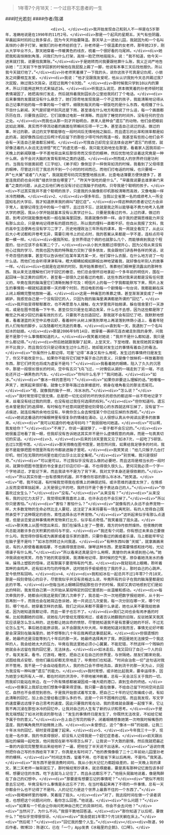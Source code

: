 > 1年零7个月18天：一个过目不忘患者的一生

###时光若刻
####作者/陈谌

						<div>1、</div><div>我开始发现自己和别人不一样是在5岁那年，准确地说是在1990年的11月2号。</div><div>那是一个起风的星期五，天气有些阴霾，早晨起床时妈妈让我多穿点，因为今天开始要降温。那天早上一进幼儿园，我就因为和一个名叫高恒的小胖子打架，被我们的孙老师给抓住了。孙老师是一个很温柔的女老师，那年她23岁，刚从大学毕业不久，那天她穿着一件暖黄色的线衣，梳着一个很好看的马尾辫。</div><div>她把我和高恒揪到角落，问我们为什么打架，高恒一脸茫然地摇摇头，说：“我不知道，他今天一进来就打我，说要找我算账。”</div><div>于是她转而问我要跟他算什么账，我义正词严地告诉她：“三天前下午放学回家的时候他在我屁股上踢了一脚，他说有本事三天后找他报仇，所以我今天就打他了。”</div><div>孙老师笑着摸了一下我的头，说你这孩子可真是记仇呢，小朋友之间要相互友爱。</div><div>我说：“他才没跟我友爱呢，他从认识我到今天总共踢过我7次屁股，揪过我5次耳朵，还捏过我两个8次脸。” </div><div>那时候我只学到10以内的算术，所以只能用这种方式来描述16。</div><div>听我这么说完，原本微笑着的孙老师顿时就表情凝固了，她把高恒打发走，然后就拎着我到园长办公室给我妈打了个电话。</div><div>后来事情的发展就没有什么悬念了，她们惊奇地发现我是一个不正常的孩子，我能清晰地记得从自己记事开始的每一件事的每一个细节，细致到每天的每一顿饭吃的是什么东西，电视播了什么节目什么新闻，天气是好是坏刮风还是下雨，甚至谁在什么地方和我说了什么话，每一个画面都历历在目，只要我去回忆，它们就像过电影一样清晰。而且除了睡觉的时间外，没有任何的空白之处。</div><div>而我也从那一刻才开始明白，原来人是种会“遗忘”的动物，他们会把眼前这如此清晰、真实而不停流动着的画面在转瞬间忘得一干二净，甚至连自己说过的话，做过的事，听过的歌，读过的文字都能够在一段时间后无情地抛之脑后，而且遗忘的比率和效率都是如此的高，就好像西瓜经过后榨汁机后留下的那些少得可怜的残渣一般，我甚至有些担心他们会不会有一天连自己是谁都忘掉呢。</div><div>可我自己却完全没法体会这种“遗忘”的感觉，就好像活着的人永远无法领悟“死亡”的虚无感一般，我只能无助地坐在那里，看着家人因我将前一天晚上的新闻联播一字不差地背出来后那惊奇而又惊恐的眼神，然后忧愁地交谈着这究竟是一种什么病，会不会对大脑的发育有影响之类的话题。</div><div>然而成人的世界终归是功利的，当我在邻居面前把《三字经》、《弟子规》像倒豆子一样倒背如流的时候，我看到了父母得意的眼神，尽管这只花了我总共不到一个小时的时间而已。而他们打电话的时候，也只要喊一声“七大舅”或者“八大姑”，我就能把号码完完整整地报出来，比查电话簿要方便快捷多了。甚至连我奶奶也会问我“缝衣针放在哪里了”，“昨天午饭吃的是什么”，“早晨我说要去谁家串门来着”之类的问题，从此之后他们再也没有讨论过我脑子的结构，只夸我是个聪明的孩子。</div><div>不过其实我并不是个聪明的孩子，只是我的头脑像影印机那般清晰而高效，又像电脑一样冰冷而精确。</div><div>2、</div><div>很多年后，当我以全省第一名的成绩考入一所全国知名的大学后，我才知道原来我的病叫“超忆症”。</div><div>得这种病的患者记忆力会异于常人，能够记得生活中的每一个细节，且过目不忘，这就是我之所以能够毫不费力地考入名牌大学的原因，我从小学开始就基本没有认真学过什么，只要是我看过的书，上过的课，做过的题，到考试时就能像放电影一般在脑海里回放，简直就像作弊一样。由于我的逻辑思维能力并没有那么出众，只是单纯记得原有的题目而已，所以我的理科一直都不好。但自从我报了文科，我的高中生活便再也没有学习二字了，历史地理政治三年所有的课本，我一周就全看完了，从此以后大小考试都和开卷考无异，需要引用书上的论点时，我的答案从来都是一字不差，连标点符号都一模一样。</div><div>据我所知，全世界得这个病的也就那么几个，而能够病到我这个程度的，估计应该不会有第二个了。</div><div>从小到大我都过得很开心，因为父母从来没有担心过我的学习，而我也因为我的特殊能力交到了很多朋友，我会跟他们讲各种各样的笑话，说千奇百怪的故事，甚至可以告诉他们在某年某月某一天，他们穿什么衣服，在什么地方说了一句什么话。而他们也会听得津津有味，瞪大眼睛如痴如醉般出神地望着我，就好像在听别人的故事一样。</div><div>也就是在这样的时刻，我开始羡慕他们，羡慕他们眼神里流露出的那种东西。我从来无法理解他们对于回忆的眷恋，他们总会很怀旧地拿起一个多年前的明信片，围在一起回味一张泛黄的旧照片，甚至看一部很久之前看过的电影，这些东西对我来说都是没有任何意义的，毕竟在我的脑海里它们清晰到触手可及：明信片上的每一个字我都能默写下来，照片上发生的事情我一眼就知道是哪一天的哪个时刻，而旧电影的每一个剧情每一句台词，我都能躺在床上闭上眼睛完整地放映一遍。</div><div>这是一种痛苦的羡慕之情，甚至渐渐演变成了一种嫉妒，我感觉自己是一个没有回忆的人，只因为我的脑海里满满都是所谓的“回忆”。</div><div>我开始变得郁郁寡欢，也不再愿意与人接触，在大学里我开始翘课，躲在宿舍里打一天游戏，或是在图书馆看一下午书，甚至仅仅只是坐在湖边发呆，什么也不去想，因为这些都是除了睡觉之外减少回忆的最有效的方式。只要我不去创造回忆，那我就不会有回忆了吧，我默默地想着，看着湛蓝的天空中云卷云舒，看着树叶从树上掉落到草地上再滚落到林荫小道上，看着年轻的人们匆匆的脚步，以及随着时光流逝的青春。</div><div>直到有一天，我遇到了一个名叫如冰的姑娘。</div><div>那是2006年9月14日，她穿着一袭碎花连衣裙走到我的身旁，问我是不是那个什么事情都知道的人。</div><div>我笑着对她说：“我并不是什么都知道，我只是什么都记得。”</div><div>然后她就跟我聊了起来，上至天文，下至地理，我发现她其实懂得并不比我少，而且我仅仅只是记得发生过什么而已，她却能对发生过的事情有着自己的看法。</div><div>“你虽然什么都记得，可是‘记得’本身又有什么用呢，发生过的事情终归是发生了，你又不能改变什么，如果你不能将它们赋予属于自己的意义，只是像个放映机一样放着那些东西，那它们终究也将成为虚妄不是吗？”</div><div>我看着她的眼睛，陷入了久久的沉思中，那是一段很长很长的时间，空中有五只飞鸟飞过，一对情侣从湖的一端走到了另一端，不远处还开过一辆黑色的汽车。</div><div>“你叫什么名字？”我问她道。</div><div>“如冰。”</div><div>“像冰一样的意思吗？”</div><div>“如果你非要这么理解的话。”她噗嗤一声笑了，她笑起来很好看，就像七岁那年路过自家楼底时，俯身在墙角看见的那支鸢尾花。</div><div>“唔，就像我的脑子一样，冷冰冰的。”</div><div>“怎么说？”</div><div>“我时常觉得它很无情，总是把一切无论好的坏的快乐的悲伤的都这样一丝不苟地记录下来，丝毫没有经过我的同意，也没有给过我任何选择的权利。”</div><div>“但你知道吗，遗忘也未曾是我们的选择呀，有时候在不经意间就把曾经刻骨铭心的东西就这样忘掉了，没有留下一点痕迹，就连后悔的余地也没有，毕竟你怎么会去惋惜某个你已经忘掉的东西呢。”</div><div>她说这番话的时候眼神里有很复杂的情绪在涌动，让人很想认真从中阅读出更多的故事来。</div><div>“我可以知道你的电话号码吗？”我弱弱地问她道。</div><div>“可以啊，我发给你？”</div><div>“不用了，你说一遍就够了，一辈子都不会忘记的。”</div><div>她很羞涩地看了我一眼，但我却没有告诉她这其实并不是什么虚情假意的肉麻，而是一句真真切切的实话。</div><div>3、</div><div>后来的10天里我又见了如冰7次，一起吃了5顿饭，去过1次图书馆。</div><div>那天傍晚在图书馆里，她忽然问我，如果给我足够多的时间，我是不是能够把图书馆里所有的书都装进脑子里呢。</div><div>我笑笑说：“给几只猴子几台打印机，他们在无限的时间里也能打出莎士比亚全集呢。”</div><div>“别贫嘴，我只是很好奇。”</div><div>“可以是可以，不过我似乎没有这么做的必要吧，而且这将是相当长的一段时间，就算你把图书馆里的书全拿去打印店打印一遍，不也得很久很久么，更何况我必须一个字一个字地读过，才能记下来，而且我读书不是为了背下来，我对文字本身还是很依赖的。”</div><div>“所以其实你是一台有感情的机器，并不像你形容的那么冷冰冰。”她笑道。</div><div>“嗯，我不知道，有时候我觉得我在感情上的确很迟钝，或许思维的速度太快了，在情感上反而变得笨拙起来，上天是很公平的吧，我终归不是个善于表达自己的人。”</div><div>“你喜欢过女生么？”</div><div>“没有。”</div><div>“从来没有？”</div><div>“从来没有，我的记忆力太好了，我觉得如果我喜欢上谁，也许永远也不会忘掉了。”</div><div>“所以你只是害怕。”</div><div>“害怕？害怕什么？”</div><div>“就像有的人永远不会养宠物一样，大多数宠物的生命必然比主人要短，这注定了未来将要有一场生离死别，有的人觉得自己既然承受不了这种既定的悲伤，索性选择永远不养宠物。”</div><div>“这听起来似乎有那么点道理，但是谈恋爱这种事情用养宠物来打比方，似乎有点奇怪。”我笑着摇了摇头道。</div><div>那天晚上从图书馆出来后，我们在操场上坐了一整夜，南方的9月依然燥热，但夜晚的微风总能消散许多白天积累的烦闷与不安。</div><div>“我还有个问题，你有想过未来自己要做什么吗，我觉得你很有成为画家或者音乐家的潜质，只要你看过的画或者乐谱，马上都能牢牢记在脑子里不是吗？”如冰忽然转过头问我道。</div><div>“有种东西叫做‘天赋’，就拿画画来说，有的人即使看着画临摹，不也画得很差劲嘛，弹琴这种东西，更是需要情感和技巧啦，光记得谱子有什么用。”</div><div>“所以看来还真是没什么用啊，真替你的未来感到担心呐。”她冲我调皮地笑笑，月色下她的笑容很美，我清晰地记得，那时候的空气里，掺杂着她洗发水的香味，操场上塑胶的怪味，还有那属于夏夜特有的气息。</div><div>我轻轻闭上眼睛，聆听着耳畔的虫鸣声，还有如冰均匀的呼吸声，这时她将手偷偷搭在了我的手上，那时自己的心跳声，至今依然有回响。</div><div>4、</div><div>我和如冰在一起总共不过1年零7个月18天，那是一段刻骨铭心的日子，尽管我似乎并没有资格这么说，毕竟所有的日子在我的脑海里都是如此的平等。</div><div>但每当闭上眼睛回想起那些日子的时候，我却又真切地感到它们是如此的特别，我发现自己第一次开始从某段特定的回忆里感到一丝温暖和感动。</div><div>每次牵我的手，她都会问我这是我们第几次牵手了，我总能一次一次地把数字报给她听，从十到一百再到一千，而我也会在她耳边告诉她，她一共说过几次爱我，每一次分别在哪一天，哪个时刻，哪个地点，她穿着怎样的衣服。我们之间从来都不需要什么承诺，她也从来不要我给她承诺，因为她知道我都记得，而且一辈子也忘不了。</div><div>我们之间也会有闹矛盾的时候，比如我翻她的旧账，说她在几时曾经无理取闹过，或者否认她翻我的旧账，反驳她某天我其实应该是怎么怎么样的，这些都让她出奇的愤怒，尽管她知道我不是有意要记她的不好。不过无论怎么生气，事后她总能原谅我，从不会跟我大吵大闹，毕竟她知道对我而言，事情无论好坏都是会深深刻在脑海里的，她不想等到几十年后我再把这事提起来。</div><div>但很遗憾的是，她最终还是没能等到几十年后的那一天。她最终选择离开了我，原因是她无法接受一个我这样的人，我会给她太大的压力，毕竟在我这里她必须小心翼翼，不能犯错，不然这样一个残缺的她就会永远留在我的回忆里，无法抹去。</div><div>如冰走后，我又回归了自己一个人的日子，每天发呆，看书，打游戏，睡觉，把自己关在自己的世界里，与世隔绝。朋友们都来劝我，试图给我点安慰，但他们最后却都无奈地走了，毕竟他们也知道，“时间会治愈一切”这句话对我并不管用，我不是一个会自动痊愈的人，我的伤口会不停地流血，直到流干的那一天为止，只因为我没有一种叫做“遗忘”的能力。</div><div>我时常想，或许她比起我来，要幸运得多，因为她至少和所有人一样，都在时间的洪流中，不停地被冲刷着，总有一天会淡忘关于我的一切，而我却只能站在岸边，在一个所有情感都被凝固成一堵大堤的港口，直到生命的终结。</div><div>但事实上我却比他们想象中要来得坚强，我只要一直在做事，不给自己留下时间空间去回忆，自然也不会感觉到悲伤。于是我开始尝试着写文章，把自己二十年的记忆改编成小说，有如此清晰的回忆，加上自己曾经看过那么多的书，这是一个并不困难的过程。而且我发现，写文字的速度要远远慢于自己思考的速度，因此只要我的笔在动，我的思维就会跟着一起慢下来，它让我不再沉浸在那些冰冷的回忆中，让我对自己的人生有了新的认识和思考。</div><div>于是我无端想起了如冰对我说的那句话：“发生的事情终归是发生了，你既然无法改变，不如给它赋予属于你的意义。”</div><div>合上自己写完的稿子，闭着眼睛想象她第一次吻我时候嘴唇的温度，我的嘴角竟然开始微微上扬。</div><div>未曾想过，这个“像冰一样”的姑娘，让我二十年冰冷的回忆，顿时变得温暖了起来。</div><div>5、</div><div>今年我三十一岁，现在是一名作家，我的书卖得很好，却没有人记得我是一个超忆症患者。</div><div>前天跟出版社的编辑一起吃饭，他问我现在新书写得怎么样了，让我说一下大致的剧情，然后我就把最近一章的内容完完整整背出来给他听了一遍，把他怔了半天说不出话来。</div><div>“话说你竟然把你自己写的东西给背下来了，你真是太有时间了。”他的表情像极了二十二年前幼儿园里孙老师的模样。</div><div>“时间这东西，留着不用，也不能省下来以后再用，不是吗。”我笑道。</div><div>“背东西不是很浪费时间吗，我从小到大记忆力都超级差的，前一天晚上背的课文，第二天老师一抽背就忘了，那时候经常抄课本，就总琢磨着，要是真有那种记忆面包该多好啊，想要记住的东西，吃下去就马上记住了，而且永远都忘不了。”他摇头晃脑地说着，像是陶醉在了自己的幻想中。</div><div>“那要是有想要忘记的事情呢？”</div><div>“貌似不用刻意去忘记吧，毕竟没有什么事情是永远忘不了的，在当时看起来再了不得的一件事情，总有一天你都会什么也不记得了不是吗，人的记忆力是这个世界上最靠不住的一个东西了。”</div><div>我喝掉杯里的咖啡，笑着摇了摇头。</div><div>“对了，我这段时间在做一个读者调查，也想把这个问题问问你，看你怎么回答。”他说道。</div><div>“什么问题？”</div><div>“如果有一个机会让你询问死神自己死亡的具体时间，你会不会去问他？”</div><div>“当然问了，为什么不问。”我很干脆地回答道。</div><div>“那你知道了以后呢，要做什么？”他似乎觉得很惊讶。</div><div>“我会提前1年零7个月18天躺在床上。”</div><div>“然后呢？”</div><div>“回忆我的整个人生。”</div><div></div><div>陈谌，90后作者。微博ID：陈谌CC。已在「一个」App发表《冰箱里的企鹅》、《口琴》。</div>			  		